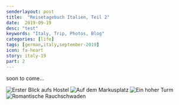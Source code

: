 ```yaml
---
senderlayout: post
title:  "Reisetagebuch Italien, Teil 2"
date:  2019-09-19
desc: "test"
keywords: "Italy, Trip, Photos, Blog"
categories: [life]
tags: [german,italy,september-2019]
icon: fa-heart
story: italy-19
part: 2
---
```


soon to come...

<img src="https://www.dropbox.com/s/ypxe5ep7pkexx1i/Foto%2001.09.19%2C%2014%2035%2029.jpg?raw=1" class="right" alt="Erster Blick aufs Hostel"/>

<img src="https://www.dropbox.com/s/mueejl7htqkmgdh/Foto%2001.09.19%2C%2017%2046%2037.jpg?raw=1" class="" alt="Auf dem Markusplatz"/>

<img src="https://www.dropbox.com/s/cooc2rxzjc8m16r/Foto%2001.09.19%2C%2017%2047%2012.jpg?raw=1" class="right" alt="Ein hoher Turm"/>

<img src="https://www.dropbox.com/s/ni9kgws4g9bam0p/Foto%2001.09.19%2C%2018%2047%2012.jpg?raw=1" class="left" alt="Romantische Rauchschwaden"/>